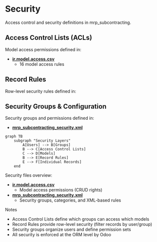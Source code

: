 # Security

Access control and security definitions in mrp_subcontracting.

## Access Control Lists (ACLs)

Model access permissions defined in:
- **[ir.model.access.csv](../mrp_subcontracting/security/ir.model.access.csv)**
  - 16 model access rules

## Record Rules

Row-level security rules defined in:

## Security Groups & Configuration

Security groups and permissions defined in:
- **[mrp_subcontracting_security.xml](../mrp_subcontracting/security/mrp_subcontracting_security.xml)**

```mermaid
graph TB
    subgraph "Security Layers"
        A[Users] --> B[Groups]
        B --> C[Access Control Lists]
        C --> D[Models]
        B --> E[Record Rules]
        E --> F[Individual Records]
    end
```

Security files overview:
- **[ir.model.access.csv](../mrp_subcontracting/security/ir.model.access.csv)**
  - Model access permissions (CRUD rights)
- **[mrp_subcontracting_security.xml](../mrp_subcontracting/security/mrp_subcontracting_security.xml)**
  - Security groups, categories, and XML-based rules

Notes
- Access Control Lists define which groups can access which models
- Record Rules provide row-level security (filter records by user/group)
- Security groups organize users and define permission sets
- All security is enforced at the ORM level by Odoo
